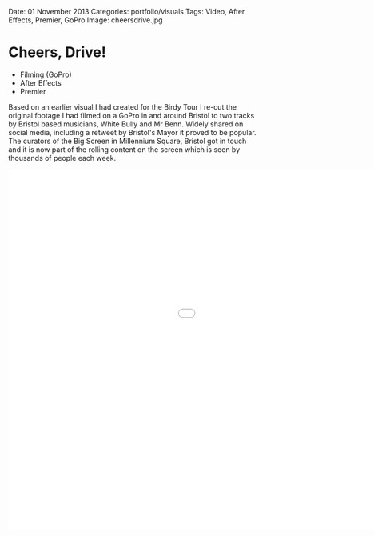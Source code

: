 Date: 01 November 2013
Categories: portfolio/visuals
Tags: Video, After Effects, Premier, GoPro
Image: cheersdrive.jpg

# Cheers, Drive!

<section class="description">

<ul class="skills">
  <li>Filming (GoPro)</li>
  <li>After Effects</li>
  <li>Premier</li>
</ul>

Based on an earlier visual I had created for the Birdy Tour I re-cut the original footage I had filmed on a GoPro in and around Bristol to two tracks by Bristol based musicians, White Bully and Mr Benn. Widely shared on social media, including a retweet by Bristol's Mayor it proved to be popular. The curators of the Big Screen in Millennium Square, Bristol got in touch and it is now part of the rolling content on the screen which is seen by thousands of people each week.

<div class="videoWrapper">
  <iframe src="//player.vimeo.com/video/80801846?title=0&amp;byline=0&amp;portrait=0&amp;color=ff0179" width="1280" height="720" frameborder="0" webkitallowfullscreen mozallowfullscreen allowfullscreen />
</div>

</section>